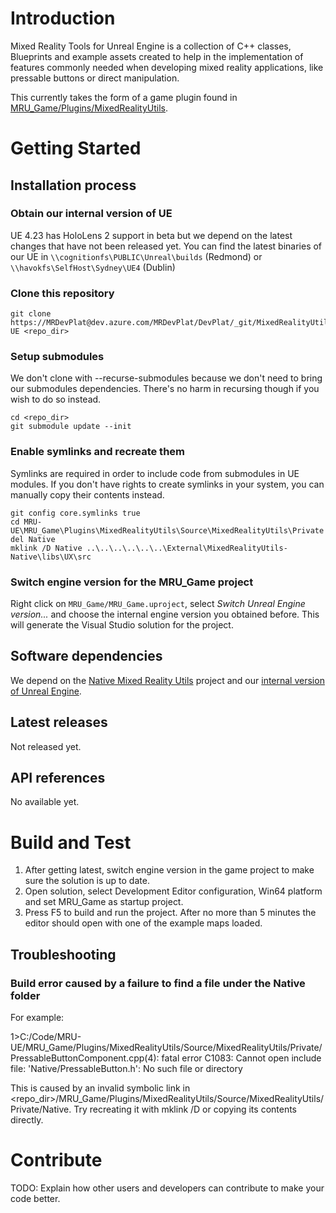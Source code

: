 # Introduction 

Mixed Reality Tools for Unreal Engine is a collection of C++ classes, Blueprints and example assets created to help in the implementation of features commonly needed when developing mixed reality applications, like pressable buttons or direct manipulation.

This currently takes the form of a game plugin found in [MRU_Game/Plugins/MixedRealityUtils](https://dev.azure.com/MRDevPlat/DevPlat/_git/MixedRealityUtils-UE?path=%2FMRU_Game%2FPlugins%2FMixedRealityUtils&version=GBmaster).

# Getting Started

## Installation process

### Obtain our internal version of UE

UE 4.23 has HoloLens 2 support in beta but we depend on the latest changes that have not been released yet. You can find the latest binaries of our UE in  `\\cognitionfs\PUBLIC\Unreal\builds` (Redmond) or `\\havokfs\SelfHost\Sydney\UE4` (Dublin)

### Clone this repository

```
git clone https://MRDevPlat@dev.azure.com/MRDevPlat/DevPlat/_git/MixedRealityUtils-UE <repo_dir>
```

### Setup submodules

We don't clone with --recurse-submodules because we don't need to bring our submodules dependencies. There's no harm in recursing though if you wish to do so instead.

```
cd <repo_dir>
git submodule update --init
```

### Enable symlinks and recreate them

Symlinks are required in order to include code from submodules in UE modules. If you don't have rights to create symlinks in your system, you can manually copy their contents instead.

```
git config core.symlinks true
cd MRU-UE\MRU_Game\Plugins\MixedRealityUtils\Source\MixedRealityUtils\Private
del Native
mklink /D Native ..\..\..\..\..\..\External\MixedRealityUtils-Native\libs\UX\src
```

### Switch engine version for the MRU_Game project

Right click on `MRU_Game/MRU_Game.uproject`, select _Switch Unreal Engine version..._ and choose the internal engine version you obtained before. This will generate the Visual Studio solution for the project.
		
		
## Software dependencies

We depend on the [Native Mixed Reality Utils](https://dev.azure.com/MRDevPlat/DevPlat/_git/MixedRealityUtils-Native) project and our [internal version of Unreal Engine](https://microsoft.visualstudio.com/Analog/_git/analog.internal.unrealengine?path=%2F&version=GB423_release).

## Latest releases

Not released yet.

## API references

No available yet.

# Build and Test

1. After getting latest, switch engine version in the game project to make sure the solution is up to date.
2. Open solution, select Development Editor configuration, Win64 platform and set MRU_Game as startup project.
3. Press F5 to build and run the project. After no more than 5 minutes the editor should open with one of the example maps loaded.

## Troubleshooting

### Build error caused by a failure to find a file under the Native folder

For example: 

1>C:/Code/MRU-UE/MRU_Game/Plugins/MixedRealityUtils/Source/MixedRealityUtils/Private/PressableButtonComponent.cpp(4): fatal error C1083: Cannot open include file: 'Native/PressableButton.h': No such file or directory

This is caused by an invalid symbolic link in <repo_dir>/MRU_Game/Plugins/MixedRealityUtils/Source/MixedRealityUtils/Private/Native. Try recreating it with mklink /D or copying its contents directly.

# Contribute

TODO: Explain how other users and developers can contribute to make your code better. 